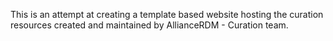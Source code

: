 This is an attempt at creating a template based website hosting the curation resources created and maintained by AllianceRDM - Curation team.

